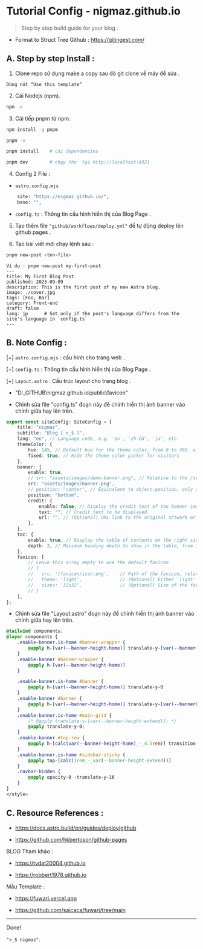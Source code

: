 # Tutorial Config - nigmaz.github.io

> Step by step build guide for your blog .

- Format to Struct Tree Github : https://gitingest.com/

## A. Step by step Install :

1. Clone repo sử dụng make a copy sau đó git clone về máy để sửa .

```plaintext
Dùng nút “Use this template”
```

2. Cài Nodejs (npm).

```bash
npm -v
```

3. Cài tiếp pnpm từ npm.

```bash
npm install -g pnpm

pnpm -v
```

```bash
pnpm install	# cài dependencies

pnpm dev 		# chạy thử tại http://localhost:4321
```

4. Config 2 File :

- `astro.config.mjs`

```bash
	site: "https://nigmaz.github.io/",
	base: "",
```

- `config.ts` : Thông tin cấu hình hiển thị của Blog Page .

5. Tạo thêm file `"github/workflows/deploy.yml"` để tự động deploy lên github pages .

6. Tạo bài viết mới chạy lệnh sau :

```bash
pnpm new-post <ten-file>
```

```plaintext
Ví dụ : pnpm new-post my-first-post
---
title: My First Blog Post
published: 2023-09-09
description: This is the first post of my new Astro blog.
image: ./cover.jpg
tags: [Foo, Bar]
category: Front-end
draft: false
lang: jp      # Set only if the post's language differs from the site's language in `config.ts`
---
```

## B. Note Config :

[+] `astro.config.mjs` : cấu hình cho trang web .

[+] `config.ts` : Thông tin cấu hình hiển thị của Blog Page .

[+] `Layout.astro` : Cấu trúc layout cho trang blog .

- "D:\_GITHUB\nigmaz.github.io\public\favicon"

- Chỉnh sửa file "config.ts" đoạn này để chỉnh hiển thị ảnh banner vào chính giữa hay lên trên.

```ts
export const siteConfig: SiteConfig = {
	title: "nigmaz",
	subtitle: "Blog [ >_$ ]",
	lang: "en", // Language code, e.g. 'en', 'zh-CN', 'ja', etc.
	themeColor: {
		hue: 145, // Default hue for the theme color, from 0 to 360. e.g. red: 0, teal: 200, cyan: 250, pink: 345
		fixed: true, // Hide the theme color picker for visitors
	},
	banner: {
		enable: true,
		// src: "assets/images/demo-banner.png", // Relative to the /src directory. Relative to the /public directory if it starts with '/'
		src: "assets/images/banner.png",
		// position: "center", // Equivalent to object-position, only supports 'top', 'center', 'bottom'. 'center' by default
		position: "bottom",
		credit: {
			enable: false, // Display the credit text of the banner image
			text: "", // Credit text to be displayed
			url: "", // (Optional) URL link to the original artwork or artist's page
		},
	},
	toc: {
		enable: true, // Display the table of contents on the right side of the post
		depth: 2, // Maximum heading depth to show in the table, from 1 to 3
	},
	favicon: [
		// Leave this array empty to use the default favicon
		// {
		//   src: '/favicon/icon.png',    // Path of the favicon, relative to the /public directory
		//   theme: 'light',              // (Optional) Either 'light' or 'dark', set only if you have different favicons for light and dark mode
		//   sizes: '32x32',              // (Optional) Size of the favicon, set only if you have favicons of different sizes
		// }
	],
};
```

- Chỉnh sửa file "Layout.astro" đoạn này để chỉnh hiển thị ảnh banner vào chính giữa hay lên trên.

```css
@tailwind components;
@layer components {
	.enable-banner.is-home #banner-wrapper {
		@apply h-[var(--banner-height-home)] translate-y-[var(--banner-height-extend)]
	}
	.enable-banner #banner-wrapper {
		@apply h-[var(--banner-height-home)]
	}

	.enable-banner.is-home #banner {
		@apply h-[var(--banner-height-home)] translate-y-0
	}
	.enable-banner #banner {
		@apply h-[var(--banner-height-home)] translate-y-[var(--bannerOffset)]
	}
	.enable-banner.is-home #main-grid {
		/* @apply translate-y-[var(--banner-height-extend)]; */
		@apply translate-y-0;
	}
	.enable-banner #top-row {
		@apply h-[calc(var(--banner-height-home)_-_4.5rem)] transition-all duration-300
	}
	.enable-banner.is-home #sidebar-sticky {
		@apply top-[calc(1rem_-_var(--banner-height-extend))]
	}
	.navbar-hidden {
		@apply opacity-0 -translate-y-16
	}
}
</style>
```   

## C. Resource References :

- https://docs.astro.build/en/guides/deploy/github

- https://github.com/hkbertoson/github-pages

BLOG Tham khảo :

- https://tvdat20004.github.io

- https://robbert1978.github.io

Mẫu Template :

- https://fuwari.vercel.app

- https://github.com/saicaca/fuwari/tree/main

---

Done!

`">_$ nigmaz"`.
